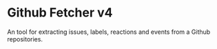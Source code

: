# Github Fetcher v4
An tool for extracting issues, labels, reactions and events from a Github repositories.
